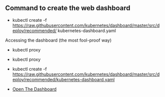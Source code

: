 
## Command to create the web dashboard
- kubectl create -f https://raw.githubusercontent.com/kubernetes/dashboard/master/src/deploy/recommended/
kubernetes-dashboard.yaml 

Accessing the dashboard (the most fool-proof way)
- kubectl proxy

- kubectl proxy
- kubectl create -f https://raw.githubusercontent.com/kubernetes/dashboard/master/src/deploy/recommended/kubernetes-dashboard.yaml
- <a href="http://localhost:8001/api/v1/namespaces/kube-system/services/kubernetes-dashboard/proxy/#!/">Open The Dashboard</a>